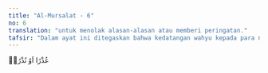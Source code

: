 ```yaml
---
title: "Al-Mursalat - 6"
no: 6
translation: "untuk menolak alasan-alasan atau memberi peringatan."
tafsir: "Dalam ayat ini ditegaskan bahwa kedatangan wahyu kepada para nabi yang dibawa oleh malaikat adalah untuk menyampaikan alasan guna membantah ketidakpercayaan orang musyrik kepada adanya hari kebangkitan, dan untuk mengancam mereka dengan azab yang pedih bila mereka membangkang perintah Tuhan."
---
```


عُذْرًا اَوْ نُذْرًاۙ
